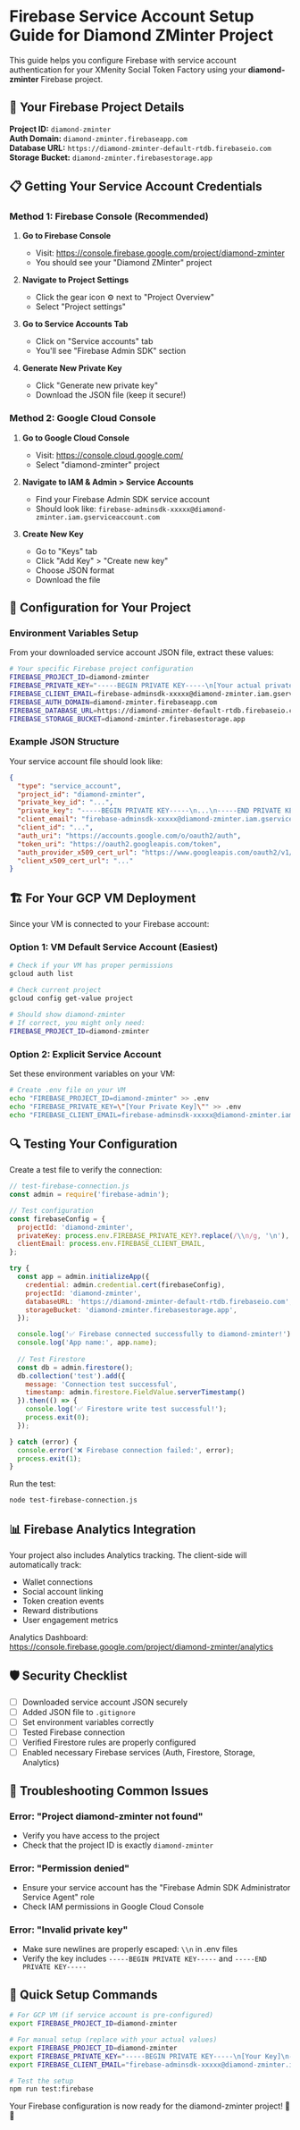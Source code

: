 # Firebase Service Account Setup Guide for Diamond ZMinter Project

This guide helps you configure Firebase with service account authentication for your XMenity Social Token Factory using your **diamond-zminter** Firebase project.

## 🔑 Your Firebase Project Details

**Project ID:** `diamond-zminter`  
**Auth Domain:** `diamond-zminter.firebaseapp.com`  
**Database URL:** `https://diamond-zminter-default-rtdb.firebaseio.com`  
**Storage Bucket:** `diamond-zminter.firebasestorage.app`

## 📋 Getting Your Service Account Credentials

### Method 1: Firebase Console (Recommended)

1. **Go to Firebase Console**
   - Visit: https://console.firebase.google.com/project/diamond-zminter
   - You should see your "Diamond ZMinter" project

2. **Navigate to Project Settings**
   - Click the gear icon ⚙️ next to "Project Overview"
   - Select "Project settings"

3. **Go to Service Accounts Tab**
   - Click on "Service accounts" tab
   - You'll see "Firebase Admin SDK" section

4. **Generate New Private Key**
   - Click "Generate new private key"
   - Download the JSON file (keep it secure!)

### Method 2: Google Cloud Console

1. **Go to Google Cloud Console**
   - Visit: https://console.cloud.google.com/
   - Select "diamond-zminter" project

2. **Navigate to IAM & Admin > Service Accounts**
   - Find your Firebase Admin SDK service account
   - Should look like: `firebase-adminsdk-xxxxx@diamond-zminter.iam.gserviceaccount.com`

3. **Create New Key**
   - Go to "Keys" tab
   - Click "Add Key" > "Create new key"
   - Choose JSON format
   - Download the file

## 🔧 Configuration for Your Project

### Environment Variables Setup

From your downloaded service account JSON file, extract these values:

```bash
# Your specific Firebase project configuration
FIREBASE_PROJECT_ID=diamond-zminter
FIREBASE_PRIVATE_KEY="-----BEGIN PRIVATE KEY-----\n[Your actual private key here]\n-----END PRIVATE KEY-----"
FIREBASE_CLIENT_EMAIL=firebase-adminsdk-xxxxx@diamond-zminter.iam.gserviceaccount.com
FIREBASE_AUTH_DOMAIN=diamond-zminter.firebaseapp.com
FIREBASE_DATABASE_URL=https://diamond-zminter-default-rtdb.firebaseio.com/
FIREBASE_STORAGE_BUCKET=diamond-zminter.firebasestorage.app
```

### Example JSON Structure

Your service account file should look like:

```json
{
  "type": "service_account",
  "project_id": "diamond-zminter",
  "private_key_id": "...",
  "private_key": "-----BEGIN PRIVATE KEY-----\n...\n-----END PRIVATE KEY-----\n",
  "client_email": "firebase-adminsdk-xxxxx@diamond-zminter.iam.gserviceaccount.com",
  "client_id": "...",
  "auth_uri": "https://accounts.google.com/o/oauth2/auth",
  "token_uri": "https://oauth2.googleapis.com/token",
  "auth_provider_x509_cert_url": "https://www.googleapis.com/oauth2/v1/certs",
  "client_x509_cert_url": "..."
}
```

## 🏗️ For Your GCP VM Deployment

Since your VM is connected to your Firebase account:

### Option 1: VM Default Service Account (Easiest)

```bash
# Check if your VM has proper permissions
gcloud auth list

# Check current project
gcloud config get-value project

# Should show diamond-zminter
# If correct, you might only need:
FIREBASE_PROJECT_ID=diamond-zminter
```

### Option 2: Explicit Service Account

Set these environment variables on your VM:

```bash
# Create .env file on your VM
echo "FIREBASE_PROJECT_ID=diamond-zminter" >> .env
echo "FIREBASE_PRIVATE_KEY=\"[Your Private Key]\"" >> .env
echo "FIREBASE_CLIENT_EMAIL=firebase-adminsdk-xxxxx@diamond-zminter.iam.gserviceaccount.com" >> .env
```

## 🔍 Testing Your Configuration

Create a test file to verify the connection:

```javascript
// test-firebase-connection.js
const admin = require('firebase-admin');

// Test configuration
const firebaseConfig = {
  projectId: 'diamond-zminter',
  privateKey: process.env.FIREBASE_PRIVATE_KEY?.replace(/\\n/g, '\n'),
  clientEmail: process.env.FIREBASE_CLIENT_EMAIL,
};

try {
  const app = admin.initializeApp({
    credential: admin.credential.cert(firebaseConfig),
    projectId: 'diamond-zminter',
    databaseURL: 'https://diamond-zminter-default-rtdb.firebaseio.com',
    storageBucket: 'diamond-zminter.firebasestorage.app',
  });

  console.log('✅ Firebase connected successfully to diamond-zminter!');
  console.log('App name:', app.name);
  
  // Test Firestore
  const db = admin.firestore();
  db.collection('test').add({
    message: 'Connection test successful',
    timestamp: admin.firestore.FieldValue.serverTimestamp()
  }).then(() => {
    console.log('✅ Firestore write test successful!');
    process.exit(0);
  });

} catch (error) {
  console.error('❌ Firebase connection failed:', error);
  process.exit(1);
}
```

Run the test:
```bash
node test-firebase-connection.js
```

## 📊 Firebase Analytics Integration

Your project also includes Analytics tracking. The client-side will automatically track:

- Wallet connections
- Social account linking
- Token creation events
- Reward distributions
- User engagement metrics

Analytics Dashboard: https://console.firebase.google.com/project/diamond-zminter/analytics

## 🛡️ Security Checklist

- [ ] Downloaded service account JSON securely
- [ ] Added JSON file to `.gitignore` 
- [ ] Set environment variables correctly
- [ ] Tested Firebase connection
- [ ] Verified Firestore rules are properly configured
- [ ] Enabled necessary Firebase services (Auth, Firestore, Storage, Analytics)

## 🚨 Troubleshooting Common Issues

### Error: "Project diamond-zminter not found"
- Verify you have access to the project
- Check that the project ID is exactly `diamond-zminter`

### Error: "Permission denied"
- Ensure your service account has the "Firebase Admin SDK Administrator Service Agent" role
- Check IAM permissions in Google Cloud Console

### Error: "Invalid private key"
- Make sure newlines are properly escaped: `\\n` in .env files
- Verify the key includes `-----BEGIN PRIVATE KEY-----` and `-----END PRIVATE KEY-----`

## 🎯 Quick Setup Commands

```bash
# For GCP VM (if service account is pre-configured)
export FIREBASE_PROJECT_ID=diamond-zminter

# For manual setup (replace with your actual values)
export FIREBASE_PROJECT_ID=diamond-zminter
export FIREBASE_PRIVATE_KEY="-----BEGIN PRIVATE KEY-----\n[Your Key]\n-----END PRIVATE KEY-----"
export FIREBASE_CLIENT_EMAIL="firebase-adminsdk-xxxxx@diamond-zminter.iam.gserviceaccount.com"

# Test the setup
npm run test:firebase
```

Your Firebase configuration is now ready for the diamond-zminter project! 🚀💎